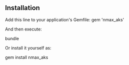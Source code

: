## Installation

Add this line to your application's Gemfile:
gem 'nmax_aks'

And then execute:

  bundle

Or install it yourself as:

  gem install nmax_aks